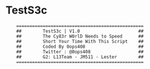 # TestS3c
		================================================
		##        TestS3c | V1.0                      ##
		##        The Cy83r W0rlD Needs to Speed      ##
		##        Short Your Time With This Script    ##
		##        Coded By 0ops408                    ##
		##        Twitter : @0ops408                  ##
		##        G2: L13Team - JM511 - Lester        ##
		================================================


